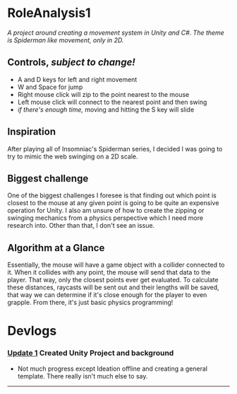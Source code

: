 # RoleAnalysis1
*A project around creating a movement system in Unity and C#. The theme is Spiderman like movement, only in 2D.*

## Controls, *subject to change!*
- A and D keys for left and right movement
- W and Space for jump
- Right mouse click will zip to the point nearest to the mouse
- Left mouse click will connect to the nearest point and then swing
- *if there's enough time,* moving and hitting the S key will slide

## Inspiration
After playing all of Insomniac's Spiderman series, I decided I was going to try to mimic the web swinging on a 2D scale.

## Biggest challenge
One of the biggest challenges I foresee is that finding out which point is closest to the mouse at any given point is going to be quite an expensive operation for Unity. I also am unsure of how to create the zipping or swinging mechanics from a physics perspective which I need more research into. Other than that, I don't see an issue.

## Algorithm at a Glance
Essentially, the mouse will have a game object with a collider connected to it. When it collides with any point, the mouse will send that data to the player. That way, only the closest points ever get evaluated. To calculate these distances, raycasts will be sent out and their lengths will be saved, that way we can determine if it's close enough for the player to even grapple. From there, it's just basic physics programming!

# Devlogs
### [Update 1](https://github.com/mmhamman/RoleAnalysis1/commit/010cfc474ccccb19d9a19a5a9232463a741d5ddc) Created Unity Project and background
- Not much progress except Ideation offline and creating a general template. There really isn't much else to say.
---
